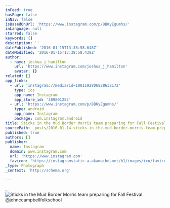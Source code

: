 ```yaml
---
inFeed: true
hasPage: false
inNav: false
isBasedOnUrl: 'https://www.instagram.com/p/8BKyEgumhs/'
inLanguage: null
starred: false
keywords: []
description: ''
datePublished: '2016-01-15T13:38:58.648Z'
dateModified: '2016-01-15T13:38:58.438Z'
author:
  - name: joshua_j_hamilton
    url: 'https://www.instagram.com/joshua_j_hamilton'
    avatar: {}
related: []
app_links:
  - url: 'instagram://media?id=1081192806828632172'
    type: ios
    app_name: Instagram
    app_store_id: '389801252'
  - url: 'https://www.instagram.com/p/8BKyEgumhs/'
    type: android
    app_name: Instagram
    package: com.instagram.android
title: Sticks in the Mud Border Morris team preparing for Fall Festival @johnccampbellfolkschool
sourcePath: _posts/2016-01-14-sticks-in-the-mud-border-morris-team-preparing-for-fall-fest.md
published: true
authors: []
publisher:
  name: Instagram
  domain: www.instagram.com
  url: 'https://www.instagram.com'
  favicon: 'https://instagramstatic-a.akamaihd.net/h1/images/ico/favicon.ico/7cdab0872b15.ico'
_type: Photograph
_context: 'http://schema.org'

---
```

.
![Sticks in the Mud Border Morris team preparing for Fall Festival @johnccampbellfolkschool](https://s3-us-west-2.amazonaws.com/the-grid-img/p/b54c0bf1a7d98b72358aef31a612149db3f4627a.jpg)